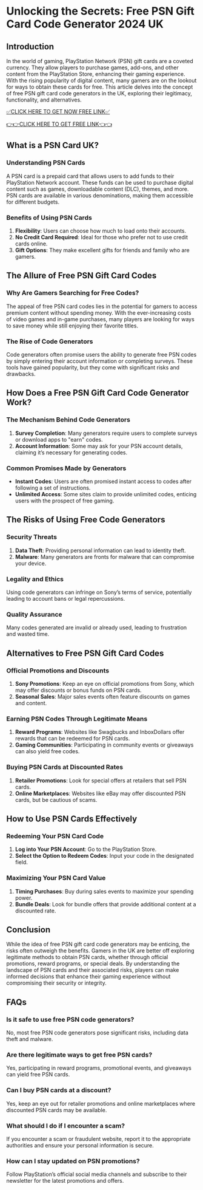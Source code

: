 # Unlocking the Secrets: Free PSN Gift Card Code Generator 2024 UK

## Introduction

In the world of gaming, PlayStation Network (PSN) gift cards are a coveted currency. They allow players to purchase games, add-ons, and other content from the PlayStation Store, enhancing their gaming experience. With the rising popularity of digital content, many gamers are on the lookout for ways to obtain these cards for free. This article delves into the concept of free PSN gift card code generators in the UK, exploring their legitimacy, functionality, and alternatives.

[✅CLICK HERE TO GET NOW FREE LINK✅](https://eeunca.github.io/psnfree/)

[👉👉CLICK HERE TO GET FREE LINK👈👈](https://eeunca.github.io/psnfree/)

## What is a PSN Card UK?

### Understanding PSN Cards

A PSN card is a prepaid card that allows users to add funds to their PlayStation Network account. These funds can be used to purchase digital content such as games, downloadable content (DLC), themes, and more. PSN cards are available in various denominations, making them accessible for different budgets.

### Benefits of Using PSN Cards

1. **Flexibility**: Users can choose how much to load onto their accounts.
2. **No Credit Card Required**: Ideal for those who prefer not to use credit cards online.
3. **Gift Options**: They make excellent gifts for friends and family who are gamers.

## The Allure of Free PSN Gift Card Codes

### Why Are Gamers Searching for Free Codes?

The appeal of free PSN card codes lies in the potential for gamers to access premium content without spending money. With the ever-increasing costs of video games and in-game purchases, many players are looking for ways to save money while still enjoying their favorite titles.

### The Rise of Code Generators

Code generators often promise users the ability to generate free PSN codes by simply entering their account information or completing surveys. These tools have gained popularity, but they come with significant risks and drawbacks.

## How Does a Free PSN Gift Card Code Generator Work?

### The Mechanism Behind Code Generators

1. **Survey Completion**: Many generators require users to complete surveys or download apps to "earn" codes.
2. **Account Information**: Some may ask for your PSN account details, claiming it’s necessary for generating codes.

### Common Promises Made by Generators

- **Instant Codes**: Users are often promised instant access to codes after following a set of instructions.
- **Unlimited Access**: Some sites claim to provide unlimited codes, enticing users with the prospect of free gaming.

## The Risks of Using Free Code Generators

### Security Threats

1. **Data Theft**: Providing personal information can lead to identity theft.
2. **Malware**: Many generators are fronts for malware that can compromise your device.

### Legality and Ethics

Using code generators can infringe on Sony’s terms of service, potentially leading to account bans or legal repercussions.

### Quality Assurance

Many codes generated are invalid or already used, leading to frustration and wasted time.

## Alternatives to Free PSN Gift Card Codes

### Official Promotions and Discounts

1. **Sony Promotions**: Keep an eye on official promotions from Sony, which may offer discounts or bonus funds on PSN cards.
2. **Seasonal Sales**: Major sales events often feature discounts on games and content.

### Earning PSN Codes Through Legitimate Means

1. **Reward Programs**: Websites like Swagbucks and InboxDollars offer rewards that can be redeemed for PSN cards.
2. **Gaming Communities**: Participating in community events or giveaways can also yield free codes.

### Buying PSN Cards at Discounted Rates

1. **Retailer Promotions**: Look for special offers at retailers that sell PSN cards.
2. **Online Marketplaces**: Websites like eBay may offer discounted PSN cards, but be cautious of scams.

## How to Use PSN Cards Effectively

### Redeeming Your PSN Card Code

1. **Log into Your PSN Account**: Go to the PlayStation Store.
2. **Select the Option to Redeem Codes**: Input your code in the designated field.

### Maximizing Your PSN Card Value

1. **Timing Purchases**: Buy during sales events to maximize your spending power.
2. **Bundle Deals**: Look for bundle offers that provide additional content at a discounted rate.

## Conclusion

While the idea of free PSN gift card code generators may be enticing, the risks often outweigh the benefits. Gamers in the UK are better off exploring legitimate methods to obtain PSN cards, whether through official promotions, reward programs, or special deals. By understanding the landscape of PSN cards and their associated risks, players can make informed decisions that enhance their gaming experience without compromising their security or integrity.

## FAQs

### Is it safe to use free PSN code generators?

No, most free PSN code generators pose significant risks, including data theft and malware.

### Are there legitimate ways to get free PSN cards?

Yes, participating in reward programs, promotional events, and giveaways can yield free PSN cards.

### Can I buy PSN cards at a discount?

Yes, keep an eye out for retailer promotions and online marketplaces where discounted PSN cards may be available.

### What should I do if I encounter a scam?

If you encounter a scam or fraudulent website, report it to the appropriate authorities and ensure your personal information is secure.

### How can I stay updated on PSN promotions?

Follow PlayStation’s official social media channels and subscribe to their newsletter for the latest promotions and offers.

